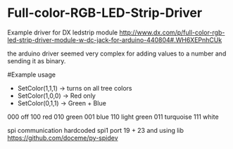 # Full-color-RGB-LED-Strip-Driver
Example driver for DX ledstrip module
http://www.dx.com/p/full-color-rgb-led-strip-driver-module-w-dc-jack-for-arduino-440804#.WH6XEPnhCUk

the arduino driver seemed very complex for adding values to a number and sending it as binary.

#Example usage
* SetColor(1,1,1)  -> turns on all tree colors
* SetColor(1,0,0) -> Red only
* SetColor(0,1,1) -> Green + Blue

000 off
100 red
010 green
001 blue
110 light green
011 turquoise
111 white

spi communication hardcoded spi1  port 19 + 23 and using lib
https://github.com/doceme/py-spidev

